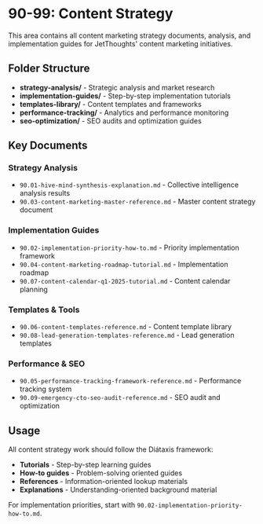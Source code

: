 # 90-99: Content Strategy

This area contains all content marketing strategy documents, analysis, and implementation guides for JetThoughts' content marketing initiatives.

## Folder Structure

- **strategy-analysis/** - Strategic analysis and market research
- **implementation-guides/** - Step-by-step implementation tutorials  
- **templates-library/** - Content templates and frameworks
- **performance-tracking/** - Analytics and performance monitoring
- **seo-optimization/** - SEO audits and optimization guides

## Key Documents

### Strategy Analysis

- `90.01-hive-mind-synthesis-explanation.md` - Collective intelligence analysis results
- `90.03-content-marketing-master-reference.md` - Master content strategy document

### Implementation Guides  

- `90.02-implementation-priority-how-to.md` - Priority implementation framework
- `90.04-content-marketing-roadmap-tutorial.md` - Implementation roadmap
- `90.07-content-calendar-q1-2025-tutorial.md` - Content calendar planning

### Templates & Tools

- `90.06-content-templates-reference.md` - Content template library
- `90.08-lead-generation-templates-reference.md` - Lead generation templates

### Performance & SEO

- `90.05-performance-tracking-framework-reference.md` - Performance tracking system
- `90.09-emergency-cto-seo-audit-reference.md` - SEO audit and optimization

## Usage

All content strategy work should follow the Diátaxis framework:

- **Tutorials** - Step-by-step learning guides
- **How-to guides** - Problem-solving oriented guides
- **References** - Information-oriented lookup materials
- **Explanations** - Understanding-oriented background material

For implementation priorities, start with `90.02-implementation-priority-how-to.md`.
